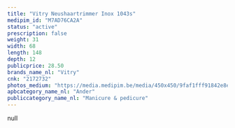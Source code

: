```yaml
---
title: "Vitry Neushaartrimmer Inox 1043s"
medipim_id: "M7AD76CA2A"
status: "active"
prescription: false
weight: 31
width: 68
length: 148
depth: 12
publicprice: 28.50
brands_name_nl: "Vitry"
cnk: "2172732"
photos_medium: "https://media.medipim.be/media/450x450/9faf1fff91842e8e41fa78c8937ab003.jpg"
apbcategory_name_nl: "Ander"
publiccategory_name_nl: "Manicure & pedicure"
---
```

null
